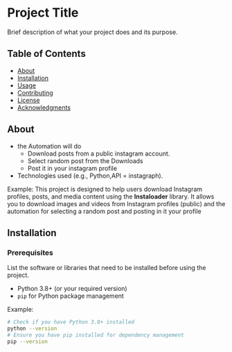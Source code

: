 # Project Title

Brief description of what your project does and its purpose.

## Table of Contents

- [About](#about)
- [Installation](#installation)
- [Usage](#usage)
- [Contributing](#contributing)
- [License](#license)
- [Acknowledgments](#acknowledgments)

## About

- the Automation will do 
    - Download posts from a public instagram account.
    - Select random post from the Downloads
    - Post it in your instagram profile
- Technologies used (e.g., Python,API = instagraph).

Example:
This project is designed to help users download Instagram profiles, posts, and media content using the **Instaloader** library. It allows you to download images and videos from Instagram profiles (public) and the automation for selecting a random post and posting in it your profile

## Installation
    
### Prerequisites

List the software or libraries that need to be installed before using the project.

- Python 3.8+ (or your required version)
- `pip` for Python package management

Example:
```bash
# Check if you have Python 3.8+ installed
python --version
# Ensure you have pip installed for dependency management
pip --version